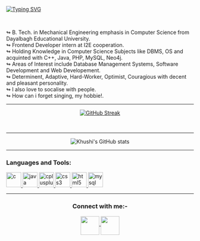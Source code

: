 
<!---
khushi-2002/khushi-2002 is a ✨ special ✨ repository because its `README.md` (this file) appears on your GitHub profile.
You can click the Preview link to take a look at your changes.
--->


[![Typing SVG](https://readme-typing-svg.herokuapp.com?size=40&color=31B12D&center=true&vCenter=true&multiline=true&width=700&height=150&lines=Hii!+%F0%9F%98%8A+I+am+Khushi+Agarwal%2C;+Programmer+and+Developer)](https://git.io/typing-svg)

<br>

&#8620; B. Tech. in Mechanical Engineering emphasis in Computer Science from Dayalbagh Educational University. <br>
&#8620; Frontend Developer intern at I2E cooperation. <br>
&#8620; Holding Knowledge in Computer Science Subjects like  DBMS, OS and acquinted with C++, Java, PHP, MySQL, Neo4j. <br>
&#8620; Areas of Interest include Database Management Systems, Software Development and Web Developement. <br>
&#8620; Determinent, Adaptive, Hard-Worker, Optimist, Couragious with decent and pleasant personality. <br>
&#8620; I also love to socalise with people. <br>
&#8620; How can i forget singing, my hobbie!. <br>


 
<hr>

<div align="center">
  
[![GitHub Streak](https://github-readme-streak-stats.herokuapp.com?user=khushi-2002&theme=bear)](https://git.io/streak-stats)
  
 <br>
  
  <hr>
  
 ![Khushi's GitHub stats](https://github-readme-stats.vercel.app/api?username=khushi-2002&show_icons=true&theme=tokyonight)

</div>

</div>

<hr>

<h3 align="left">Languages and Tools:</h3>
<p align="left"> 
<a href="https://www.cprogramming.com/" target="_blank"> 
<img src="https://cdn.jsdelivr.net/gh/devicons/devicon/icons/c/c-original.svg" alt="c" width="40" height="40"/> 
</a> 
<a href="https://www.java.com" target="_blank"> 
<img src="https://cdn.jsdelivr.net/gh/devicons/devicon/icons/java/java-original.svg" alt="java" width="40" height="40"/> 
</a>
<a href="https://www.w3schools.com/cpp/" target="_blank">
<img src="https://cdn.jsdelivr.net/gh/devicons/devicon/icons/cplusplus/cplusplus-original.svg" alt="cplusplus" width="40" height="40"/> 
</a>
<a href="https://www.w3schools.com/css/" target="_blank"> 
<img src="https://cdn.jsdelivr.net/gh/devicons/devicon/icons/css3/css3-original-wordmark.svg" alt="css3" width="40" height="40"/> 
</a>
<a href="https://www.w3.org/html/" target="_blank"> 
<img src="https://cdn.jsdelivr.net/gh/devicons/devicon/icons/html5/html5-original-wordmark.svg" alt="html5" width="40" height="40"/> 
</a>
<a href="https://www.mysql.com/" target="_blank"> 
<img src="https://cdn.jsdelivr.net/gh/devicons/devicon/icons/mysql/mysql-original-wordmark.svg" alt="mysql" width="40" height="40"/> 
</a>
</p>


<hr>
<div align="center">

### Connect with me:-
<a href="https://twitter.com/khushi___agg" target="_blank" rel="noopener noreferrer">
  <img align="middle" width="50px" src="https://th.bing.com/th/id/OIP.WlVEYN86Ndj4KZiGf4zvCAHaHa?pid=ImgDet&rs=1" >
</a>

<a href="https://www.linkedin.com/in/khushi-agarwal-ab1609202" target="_blank" rel="noopener noreferrer">
  <img align="middle" width="50px" src="https://upload.wikimedia.org/wikipedia/commons/thumb/c/c9/Linkedin.svg/1200px-Linkedin.svg.png">
</a>


<br>
</div>

<br>
 

